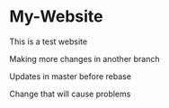 # My-Website

This is a test website

Making more changes in another branch

Updates in master before rebase

Change that will cause problems
